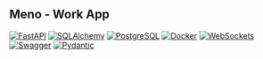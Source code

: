 ## Meno  - Work App 


[![FastAPI](https://img.shields.io/badge/FastAPI-005571?style=for-the-badge&logo=fastapi)](https://fastapi.tiangolo.com/)
[![SQLAlchemy](https://img.shields.io/badge/SQLAlchemy-FCA121?style=for-the-badge&logo=python&logoColor=white)](https://www.sqlalchemy.org/)
[![PostgreSQL](https://img.shields.io/badge/PostgreSQL-316192?style=for-the-badge&logo=postgresql&logoColor=white)](https://www.postgresql.org/)
[![Docker](https://img.shields.io/badge/Docker-2496ED?style=for-the-badge&logo=docker&logoColor=white)](https://www.docker.com/)
[![WebSockets](https://img.shields.io/badge/WebSockets-000000?style=for-the-badge&logo=websocket)](https://developer.mozilla.org/en-US/docs/Web/API/WebSockets_API)
[![Swagger](https://img.shields.io/badge/Swagger-85EA2D?style=for-the-badge&logo=swagger&logoColor=black)](https://swagger.io/)
[![Pydantic](https://img.shields.io/badge/Pydantic-3776AB?style=for-the-badge&logo=pydantic&logoColor=white)](https://docs.pydantic.dev/latest/)
